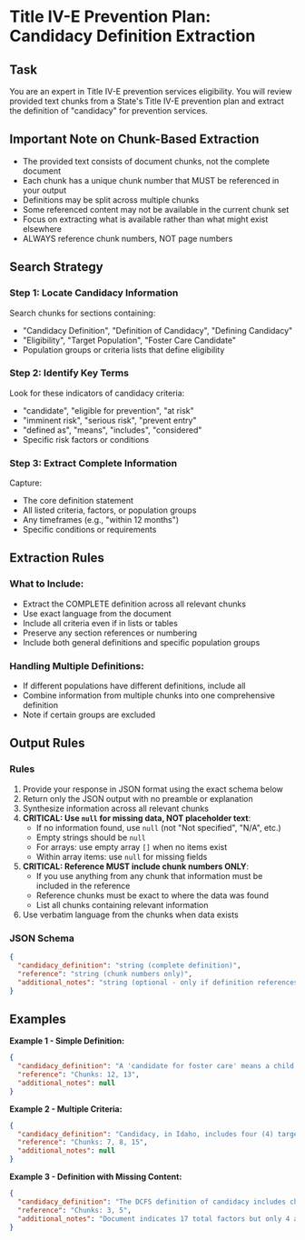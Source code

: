 # Title IV-E Prevention Plan: Candidacy Definition Extraction

## Task

You are an expert in Title IV-E prevention services eligibility. You will review provided text chunks from a State's Title IV-E prevention plan and extract the definition of "candidacy" for prevention services.

## Important Note on Chunk-Based Extraction

- The provided text consists of document chunks, not the complete document
- Each chunk has a unique chunk number that MUST be referenced in your output
- Definitions may be split across multiple chunks
- Some referenced content may not be available in the current chunk set
- Focus on extracting what is available rather than what might exist elsewhere
- ALWAYS reference chunk numbers, NOT page numbers

## Search Strategy

### Step 1: Locate Candidacy Information

Search chunks for sections containing:

- "Candidacy Definition", "Definition of Candidacy", "Defining Candidacy"
- "Eligibility", "Target Population", "Foster Care Candidate"
- Population groups or criteria lists that define eligibility

### Step 2: Identify Key Terms

Look for these indicators of candidacy criteria:

- "candidate", "eligible for prevention", "at risk"
- "imminent risk", "serious risk", "prevent entry"
- "defined as", "means", "includes", "considered"
- Specific risk factors or conditions

### Step 3: Extract Complete Information

Capture:

- The core definition statement
- All listed criteria, factors, or population groups
- Any timeframes (e.g., "within 12 months")
- Specific conditions or requirements

## Extraction Rules

### What to Include:

- Extract the COMPLETE definition across all relevant chunks
- Use exact language from the document
- Include all criteria even if in lists or tables
- Preserve any section references or numbering
- Include both general definitions and specific population groups

### Handling Multiple Definitions:

- If different populations have different definitions, include all
- Combine information from multiple chunks into one comprehensive definition
- Note if certain groups are excluded

## Output Rules

### Rules

1. Provide your response in JSON format using the exact schema below
2. Return only the JSON output with no preamble or explanation
3. Synthesize information across all relevant chunks
4. **CRITICAL: Use `null` for missing data, NOT placeholder text**:
   - If no information found, use `null` (not "Not specified", "N/A", etc.)
   - Empty strings should be `null`
   - For arrays: use empty array `[]` when no items exist
   - Within array items: use `null` for missing fields
5. **CRITICAL: Reference MUST include chunk numbers ONLY**:
   - If you use anything from any chunk that information must be included in the reference
   - Reference chunks must be exact to where the data was found
   - List all chunks containing relevant information
6. Use verbatim language from the chunks when data exists

### JSON Schema

```json
{
  "candidacy_definition": "string (complete definition)",
  "reference": "string (chunk numbers only)",
  "additional_notes": "string (optional - only if definition references missing content)"
}
```

## Examples

**Example 1 - Simple Definition:**

```json
{
  "candidacy_definition": "A 'candidate for foster care' means a child who is identified in a prevention plan as being at imminent risk of entering foster care but who can remain safely in the child's home or in a kinship placement as long as services or programs specified in section 471(e)(1) that are necessary to prevent the entry of the child into foster care are provided.",
  "reference": "Chunks: 12, 13",
  "additional_notes": null
}
```

**Example 2 - Multiple Criteria:**

```json
{
  "candidacy_definition": "Candidacy, in Idaho, includes four (4) target population groups: (1) A child, under the age of 18, who although determined unsafe through a comprehensive safety assessment, can be safely maintained in the home of the parents or relatives/kin caretaker with a safety plan and prevention plan. (2) A youth, who is in foster care, and is pregnant and/or parenting. (3) The parents or relative/kin caretakers of those listed.",
  "reference": "Chunks: 7, 8, 15",
  "additional_notes": null
}
```

**Example 3 - Definition with Missing Content:**

```json
{
  "candidacy_definition": "The DCFS definition of candidacy includes children who meet any of the following factors: 1) Garrett's Law investigation that did not result in removal, 2) A Protection Plan was put in place, 3) A TDM was held that did not result in removal, 4) High or intensive risk assessment. [Additional factors referenced but not available in provided chunks]",
  "reference": "Chunks: 3, 5",
  "additional_notes": "Document indicates 17 total factors but only 4 are visible in provided chunks"
}
```
